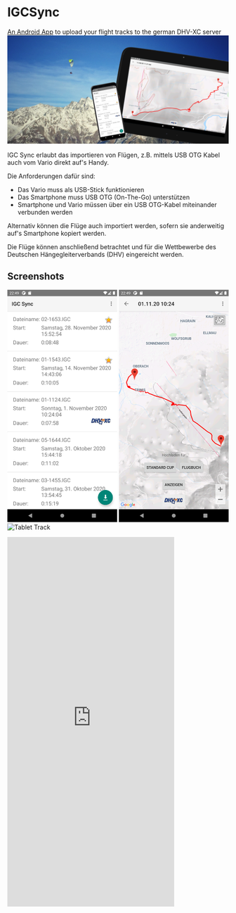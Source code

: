 # IGCSync
[An Android App](https://play.google.com/store/apps/details?id=de.romankreisel.igcsync) to upload your flight tracks to the german DHV-XC server
![Intro](https://raw.githubusercontent.com/RomanKreisel/IGCSync/main/PlayStore/Vorstellungsbild.png "Intro")

IGC Sync erlaubt das importieren von Flügen, z.B. mittels USB OTG Kabel auch vom Vario direkt auf's Handy.

Die Anforderungen dafür sind:
- Das Vario muss als USB-Stick funktionieren
- Das Smartphone muss USB OTG (On-The-Go) unterstützen
- Smartphone und Vario müssen über ein USB OTG-Kabel miteinander verbunden werden

Alternativ können die Flüge auch importiert werden, sofern sie anderweitig auf's Smartphone kopiert werden.

Die Flüge können anschließend betrachtet und für die Wettbewerbe des Deutschen Hängegleiterverbands (DHV) eingereicht werden.

## Screenshots
<img src="https://raw.githubusercontent.com/RomanKreisel/IGCSync/main/PlayStore/ScreenshotsSmartphone/Screenshot_20201227_224918.png" alt="Smartphone Tracklist" width="250"/> <img src="https://raw.githubusercontent.com/RomanKreisel/IGCSync/main/PlayStore/ScreenshotsSmartphone/Screenshot_20201227_224923.png" alt="Smartphone Tracklist" width="250"/> <img src="https://raw.githubusercontent.com/RomanKreisel/IGCSync/main/PlayStore/ScreenshotsTablet/Screenshot_20201227_225134.png" alt="Tablet Track" height="600"/>

<iframe width="380" height="840" src="https://www.youtube-nocookie.com/embed/DsxOZnudhiY" frameborder="0" allow="accelerometer; clipboard-write; encrypted-media; gyroscope; picture-in-picture" allowfullscreen></iframe>
